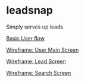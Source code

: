 # leadsnap
Simply serves up leads

[Basic User flow](https://docs.google.com/drawings/d/1rdNa5zuh0h-0y32KaUfCyqAn0QM3xuBlKpiQVxmbnLk/edit?usp=sharing)

[Wireframe: User Main Screen](https://docs.google.com/drawings/d/1ygPOQHCwpTen7nqVH-C8mZxA03g8rKp3orLhtWcQ5og/edit?usp=sharing)

[Wireframe: Lead Screen](https://docs.google.com/drawings/d/1FS_gpfz36D5tsTGfUiTG30MC52GE3F3NJj21VFGwy7A/edit?usp=sharing)

[Wireframe: Search Screen](https://docs.google.com/drawings/d/1X_skCcf_jJeq0RVkryh2ohBtOzVJmMBHuS00Bg3RMDo/edit?usp=sharing)
